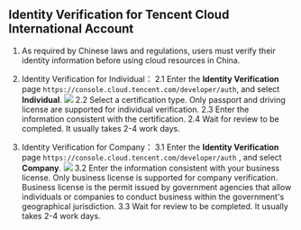## Identity Verification for Tencent Cloud International Account
1. As required by Chinese laws and regulations, users must verify their identity information before using cloud resources in China.
2. Identity Verification for Individual：
2.1	Enter the **Identity Verification** page `https://console.cloud.tencent.com/developer/auth`, and select **Individual**.
![ ](https://mc.qcloudimg.com/static/img/ccf5abaed140e0046c1af146c63384c1/image.png)
2.2	Select a certification type. Only passport and driving license are supported for individual verification.
2.3	Enter the information consistent with the certification.
2.4	Wait for review to be completed. It usually takes 2-4 work days.

3. Identity Verification for Company：
3.1 Enter the **Identity Verification** page `https://console.cloud.tencent.com/developer/auth` , and select **Company**.
![ ](https://mc.qcloudimg.com/static/img/ff6b269bf0e32dae0f86114d40ab2b5c/image.png)
3.2	Enter the information consistent with your business license. Only business license is supported for company verification. Business license is the permit issued by government agencies that allow individuals or companies to conduct business within the government's geographical jurisdiction.
3.3	Wait for review to be completed. It usually takes 2-4 work days.




